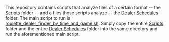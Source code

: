 This repository contains scripts that analyze files of a certain format -- the [Scripts](https://github.com/BizTheDad/cybersecurity-bootcamp/tree/main/LinuxScripting/DealerAnalysis) folder -- and a files those scripts analyze -- the [Dealer Schedules](https://github.com/BizTheDad/cybersecurity-bootcamp/tree/main/LinuxScripting/DealerAnalysis/Dealer_Schedules_0310) folder. The main script to run is [roulette_dealer_finder_by_time_and_game.sh](https://github.com/BizTheDad/cybersecurity-bootcamp/blob/main/LinuxScripting/DealerAnalysis/Scripts/roulette_dealer_finder_by_time_and_game.sh). Simply copy the entire [Scripts](https://github.com/BizTheDad/cybersecurity-bootcamp/tree/main/LinuxScripting/DealerAnalysis) folder and the entire [Dealer Schedules](https://github.com/BizTheDad/cybersecurity-bootcamp/tree/main/LinuxScripting/DealerAnalysis/Dealer_Schedules_0310) folder into the same directory and run the aforementioned main script.
